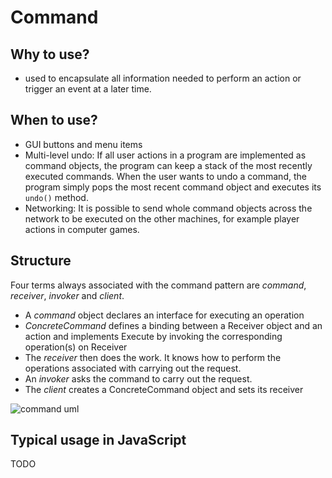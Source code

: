 # Command

## Why to use?

- used to encapsulate all information needed to perform an action or trigger an event at a later time.

## When to use?

- GUI buttons and menu items
- Multi-level undo: If all user actions in a program are implemented as command objects, the program can keep a stack of the most recently executed commands. When the user wants to undo a command, the program simply pops the most recent command object and executes its ```undo()``` method.
- Networking: It is possible to send whole command objects across the network to be executed on the other machines, for example player actions in computer games.

## Structure

Four terms always associated with the command pattern are _command_, _receiver_, _invoker_ and _client_.
- A _command_ object declares an interface for executing an operation
- _ConcreteCommand_ defines a binding between a Receiver object and an action and implements Execute by invoking the corresponding operation(s) on Receiver
- The _receiver_ then does the work. It knows how to perform the operations associated with carrying out the request.
- An _invoker_ asks the command to carry out the request.
- The _client_ creates a ConcreteCommand object and sets its receiver

![command uml](https://github.com/Porter84/HarrisonJones/blob/master/patterns/composite/Command_UML_class_diagram.gif "Command UML")

## Typical usage in JavaScript

TODO